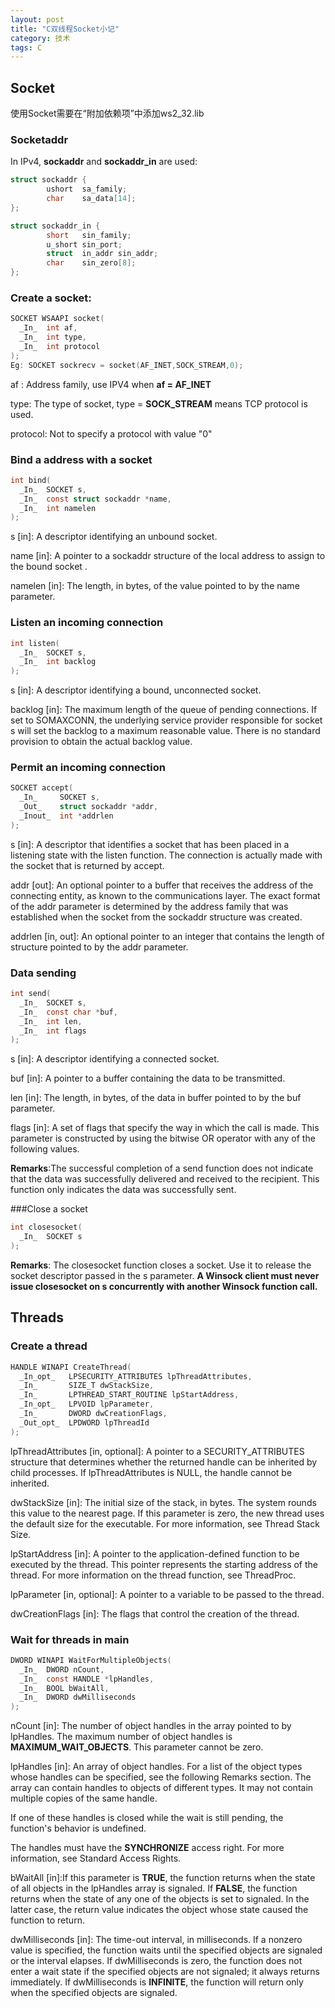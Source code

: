 ```yaml
---
layout: post
title: "C双线程Socket小记"
category: 技术
tags: C
---
```


## Socket
使用Socket需要在“附加依赖项”中添加ws2_32.lib

### Socketaddr
In IPv4, **sockaddr** and **sockaddr_in** are used:
```c
struct sockaddr {
        ushort  sa_family;
        char    sa_data[14];
};

struct sockaddr_in {
        short   sin_family;
        u_short sin_port;
        struct  in_addr sin_addr;
        char    sin_zero[8];
};
```


### Create a socket:
```c
SOCKET WSAAPI socket(
  _In_  int af,
  _In_  int type,
  _In_  int protocol
);
Eg: SOCKET sockrecv = socket(AF_INET,SOCK_STREAM,0);
```
af : Address family, use IPV4 when **af = AF_INET**

type: The type of socket, type = **SOCK_STREAM** means TCP protocol is used.

protocol: Not to specify a protocol with value "0"

### Bind a address with a socket
```c
int bind(
  _In_  SOCKET s,
  _In_  const struct sockaddr *name,
  _In_  int namelen
);
```
s [in]: A descriptor identifying an unbound socket.

name [in]: A pointer to a sockaddr structure of the local address to assign to the bound socket .

namelen [in]: The length, in bytes, of the value pointed to by the name parameter.

### Listen an incoming connection
```c
int listen(
  _In_  SOCKET s,
  _In_  int backlog
);
```
s [in]: A descriptor identifying a bound, unconnected socket.

backlog [in]: The maximum length of the queue of pending connections. If set to SOMAXCONN, the underlying service provider responsible for socket s will set the backlog to a maximum reasonable value. There is no standard provision to obtain the actual backlog value.

### Permit an incoming connection
```c
SOCKET accept(
  _In_     SOCKET s,
  _Out_    struct sockaddr *addr,
  _Inout_  int *addrlen
);
```
s [in]: A descriptor that identifies a socket that has been placed in a listening state with the listen function. The connection is actually made with the socket that is returned by accept.

addr [out]: An optional pointer to a buffer that receives the address of the connecting entity, as known to the communications layer. The exact format of the addr parameter is determined by the address family that was established when the socket from the sockaddr structure was created.

addrlen [in, out]: An optional pointer to an integer that contains the length of structure pointed to by the addr parameter.

### Data sending
```c
int send(
  _In_  SOCKET s,
  _In_  const char *buf,
  _In_  int len,
  _In_  int flags
);
```
s [in]: A descriptor identifying a connected socket.

buf [in]: A pointer to a buffer containing the data to be transmitted.

len [in]: The length, in bytes, of the data in buffer pointed to by the buf parameter.

flags [in]: A set of flags that specify the way in which the call is made. This parameter is constructed by using the bitwise OR operator with any of the following values.

**Remarks**:The successful completion of a send function does not indicate that the data was successfully delivered and received to the recipient. This function only indicates the data was successfully sent.

###Close a socket
```c
int closesocket(
  _In_  SOCKET s
);
```
**Remarks**: The closesocket function closes a socket. Use it to release the socket descriptor passed in the s parameter. **A Winsock client must never issue closesocket on s concurrently with another Winsock function call.**


## Threads
### Create a thread
```c
HANDLE WINAPI CreateThread(
  _In_opt_   LPSECURITY_ATTRIBUTES lpThreadAttributes,
  _In_       SIZE_T dwStackSize,
  _In_       LPTHREAD_START_ROUTINE lpStartAddress,
  _In_opt_   LPVOID lpParameter,
  _In_       DWORD dwCreationFlags,
  _Out_opt_  LPDWORD lpThreadId
);
```
lpThreadAttributes [in, optional]:
A pointer to a SECURITY_ATTRIBUTES structure that determines whether the returned handle can be inherited by child processes. If lpThreadAttributes is NULL, the handle cannot be inherited.

dwStackSize [in]:
The initial size of the stack, in bytes. The system rounds this value to the nearest page. If this parameter is zero, the new thread uses the default size for the executable. For more information, see Thread Stack Size.

lpStartAddress [in]:
A pointer to the application-defined function to be executed by the thread. This pointer represents the starting address of the thread. For more information on the thread function, see ThreadProc.

lpParameter [in, optional]:
A pointer to a variable to be passed to the thread.

dwCreationFlags [in]:
The flags that control the creation of the thread.

### Wait for threads in main
```c
DWORD WINAPI WaitForMultipleObjects(
  _In_  DWORD nCount,
  _In_  const HANDLE *lpHandles,
  _In_  BOOL bWaitAll,
  _In_  DWORD dwMilliseconds
);
```
nCount [in]: The number of object handles in the array pointed to by lpHandles. The maximum number of object handles is **MAXIMUM_WAIT_OBJECTS**. This parameter cannot be zero.


lpHandles [in]: An array of object handles. For a list of the object types whose handles can be specified, see the following Remarks section. The array can contain handles to objects of different types. It may not contain multiple copies of the same handle.

If one of these handles is closed while the wait is still pending, the function's behavior is undefined.

The handles must have the **SYNCHRONIZE** access right. For more information, see Standard Access Rights.

bWaitAll [in]:If this parameter is **TRUE**, the function returns when the state of all objects in the lpHandles array is signaled. If **FALSE**, the function returns when the state of any one of the objects is set to signaled. In the latter case, the return value indicates the object whose state caused the function to return.

dwMilliseconds [in]: The time-out interval, in milliseconds. If a nonzero value is specified, the function waits until the specified objects are signaled or the interval elapses. If dwMilliseconds is zero, the function does not enter a wait state if the specified objects are not signaled; it always returns immediately. If dwMilliseconds is **INFINITE**, the function will return only when the specified objects are signaled.